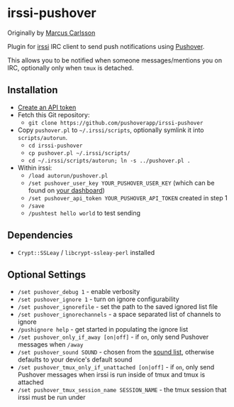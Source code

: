 irssi-pushover
==============
Originally by [Marcus Carlsson](https://github.com/xintron/irssi-pushover)

Plugin for [irssi](https://irssi.org/) IRC client to send push notifications
using [Pushover](https://pushover.net/).

This allows you to be notified when someone messages/mentions you on IRC,
optionally only when `tmux` is detached.

## Installation

- [Create an API token](https://pushover.net/apps/clone/irssi)
- Fetch this Git repository:
  - `git clone https://github.com/pushoverapp/irssi-pushover`
- Copy `pushover.pl` to `~/.irssi/scripts`, optionally symlink it into `scripts/autorun`.
  - `cd irssi-pushover`
  - `cp pushover.pl ~/.irssi/scripts/`
  - `cd ~/.irssi/scripts/autorun; ln -s ../pushover.pl .`
- Within irssi:
  - `/load autorun/pushover.pl`
  - `/set pushover_user_key YOUR_PUSHOVER_USER_KEY` (which can be found on [your dashboard](https://pushover.net/dashboard))
  - `/set pushover_api_token YOUR_PUSHOVER_API_TOKEN` created in step 1
  - `/save`
  - `/pushtest hello world` to test sending

## Dependencies

 - `Crypt::SSLeay` / `libcrypt-ssleay-perl` installed

## Optional Settings

  - `/set pushover_debug 1` - enable verbosity
  - `/set pushover_ignore 1` - turn on ignore configurability
  - `/set pushover_ignorefile` - set the path to the saved ignored list file
  - `/set pushover_ignorechannels` - a space separated list of channels to ignore
  - `/pushignore help` - get started in populating the ignore list
  - `/set pushover_only_if_away [on|off]` - if `on`, only send Pushover messages when `/away`
  - `/set pushover_sound SOUND` - chosen from the [sound list](https://pushover.net/api#sounds), otherwise defaults to your device's default sound
  - `/set pushover_tmux_only_if_unattached [on|off]` - if `on`, only send Pushover messages when irssi is run inside of tmux and tmux is attached
  - `/set pushover_tmux_session_name SESSION_NAME` - the tmux session that irssi must be run under
